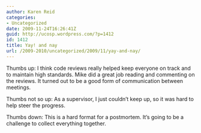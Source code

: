 ```yaml
---
author: Karen Reid
categories:
- Uncategorized
date: 2009-11-24T16:26:41Z
guid: http://ucosp.wordpress.com/?p=1412
id: 1412
title: Yay! and nay
url: /2009-2010/uncategorized/2009/11/yay-and-nay/
---
```


Thumbs up: I think code reviews really helped keep everyone on track and to maintain high standards. Mike did a great job reading and commenting on the reviews. It turned out to be a good form of communication between meetings.

Thumbs not so up: As a supervisor, I just couldn&#8217;t keep up, so it was hard to help steer the progress.

Thumbs down: This is a hard format for a postmortem. It&#8217;s going to be a challenge to collect everything together.